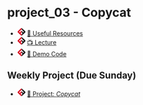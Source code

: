 # project_03 - Copycat
- ![FSA](/logo.png) [📖 Useful Resources](demo.md#Resources)
- ![FSA](/logo.png) [📺 Lecture](https://www.youtube.com/watch?v=2cNC8R0fEpU&list=PL9NTD5QQdssXTarkBujHENSDgUVBIoFX8&index=10)
- ![FSA](/logo.png) [👾 Demo Code](demo.html)

## Weekly Project (Due Sunday)
- ![FSA](/logo.png) [🔬 Project: *Copycat*](https://learn.fullstackacademy.com/workshop/5e39801abea4910004b82701/landing)

